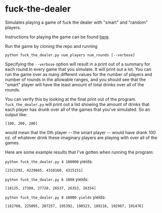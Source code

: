 # fuck-the-dealer
Simulates playing a game of fuck the dealer with "smart" and "random" players.

Instructions for playing the game can be found [here](http://www.drinkinggames.com/game.php/21/fuck+the+dealer).

Run the game by cloning the repo and running

`python fuck_the_dealer.py num_players num_rounds [--verbose]`

Specifying the `--verbose` option will result in a print out of a summary for each round in every game that you simulate. It will print out a lot. You can run the game over as many different values for the number of players and number of rounds in the allowable ranges, and you should see that the "smart" player will have the least amount of total drinks over all of the rounds.

You can verify this by looking at the final print out of the program. `fuck_the_dealer.py` will print out a list showing the amount of drinks that each player has drunk over all of the games that you've simulated. So an output like:

`[100, 200, 200]`

would mean that the 0th player -- the smart player -- would have drank 100 oz. of whatever drink these imaginary players are playing with over all of the games. 

Here are some example results that I've gotten when running the program:

`python fuck_the_dealer.py 4 100000` yields:

`[2312292, 4229665, 4310160, 4315151]`

`python fuck_the_dealer.py 6 1000` yields:

`[18125, 27308, 27720, 26537, 26353, 26354]`

`python fuck_the_dealer.py 8 10000 yields` yields:

`[162708, 225095, 207257, 195392, 190523, 189216, 192967, 191476]`


